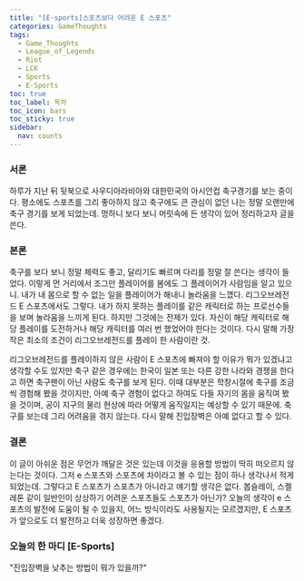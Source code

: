```yaml
---
title: "[E-sports]스포츠보다 어려운 E 스포츠"
categories: GameThoughts
tags:
  - Game_Thoughts
  - League_of_Legends
  - Riot
  - LCK
  - Sports
  - E-Sports
toc: true
toc_label: 목차
toc_icon: bars
toc_sticky: true
sidebar:
  nav: counts
---
```

### 서론
하루가 지난 뒤 뒷북으로 사우디아라비아와 대한민국의 아시안컵 축구경기를 보는 중이다. 평소에도 스포츠를 그리 좋아하지 않고 축구에도 큰 관심이 없던 나는 정말 오랜만에 축구 경기를 보게 되었는데. 멍하니 보다 보니 머릿속에 든 생각이 있어 정리하고자 글을 쓴다.
### 본론
 축구를 보다 보니 정말 체력도 좋고, 달리기도 빠르며 다리를 정말 잘 쓴다는 생각이 들었다. 이렇게 먼 거리에서 조그만 플레이어를 봄에도 그 플레이어가 사람임을 알고 있으니. 내가 내 몸으로 할 수 없는 일을 플레이어가 해내니 놀라움을 느꼈다. 리그오브레전드 E 스포츠에서도 그렇다. 내가 하지 못하는 플레이를 같은 캐릭터로 하는 프로선수들을 보며 놀라움을 느끼게 된다. 하지만 그것에는 전제가 있다. 자신이 해당 캐릭터로 해당 플레이를 도전하거나 해당 캐릭터를 여러 번 했었어야 한다는 것이다. 다시 말해 가장 작은 최소의 조건이 리그오브레전드를 플레이 한 사람이란 것.
 
 리그오브레전드를 플레이하지 않은 사람이 E 스포츠에 빠져야 할 이유가 뭐가 있겠냐고 생각할 수도 있지만 축구 같은 경우에는 한국이 일본 또는 다른 강한 나라와 경쟁을 한다고 하면 축구팬이 아닌 사람도 축구를 보게 된다. 이때 대부분은 학창시절에 축구를 조금씩 경험해 봤을 것이지만, 아예 축구 경험이 없다고 하여도 다들 자기의 몸을 움직여 봤을 것이며, 공이 지구의 물리 현상에 따라 어떻게 움직일지는 예상할 수 있기 때문에. 축구를 보는데 그리 어려움을 겪지 않는다. 다시 말해 진입장벽은 아예 없다고 할 수 있다.
### 결론
이 글이 아쉬운 점은 무언가 깨달은 것은 있는데 이것을 응용할 방법이 딱히 떠오르지 않는다는 것이다. 그저 e 스포츠와 스포츠에 차이라고 볼 수 있는 점이 하나 생각나서 적게 되었는데. 그렇다고 E 스포츠가 스포츠가 아니라고 얘기할 생각은 없다. 봅슬레이, 스켈레톤 같이 일반인이 상상하기 어려운 스포츠들도 스포츠가 아닌가? 오늘의 생각이 e 스포츠의 발전에 도움이 될 수 있을지, 어느 방식이라도 사용될지는 모르겠지만, E 스포츠가 앞으로도 더 발전하고 더욱 성장하면 좋겠다.
### 오늘의 한 마디 [E-Sports]
"진입장벽을 낮추는 방법이 뭐가 있을까?"